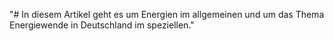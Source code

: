 "# In diesem Artikel geht es um Energien im allgemeinen und um das Thema Energiewende in Deutschland im speziellen." 
